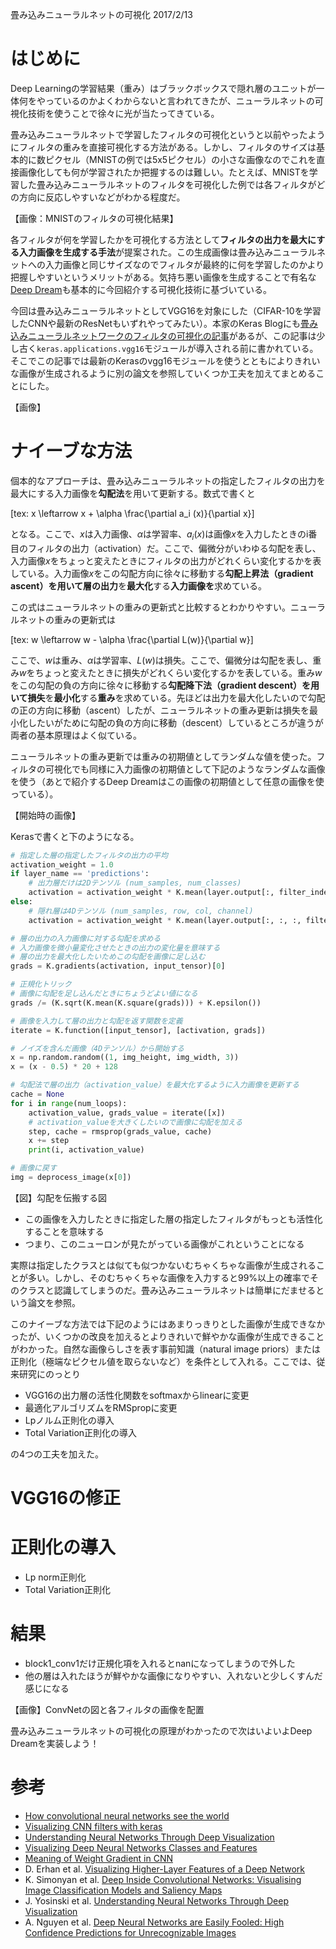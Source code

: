 畳み込みニューラルネットの可視化
2017/2/13

# はじめに

Deep Learningの学習結果（重み）はブラックボックスで隠れ層のユニットが一体何をやっているのかよくわからないと言われてきたが、ニューラルネットの可視化技術を使うことで徐々に光が当たってきている。

畳み込みニューラルネットで学習したフィルタの可視化というと以前やったようにフィルタの重みを直接可視化する方法がある。しかし、フィルタのサイズは基本的に数ピクセル（MNISTの例では5x5ピクセル）の小さな画像なのでこれを直接画像化しても何が学習されたか把握するのは難しい。たとえば、MNISTを学習した畳み込みニューラルネットのフィルタを可視化した例では各フィルタがどの方向に反応しやすいなどがわかる程度だ。

【画像：MNISTのフィルタの可視化結果】

各フィルタが何を学習したかを可視化する方法として**フィルタの出力を最大にする入力画像を生成する手法**が提案された。この生成画像は畳み込みニューラルネットへの入力画像と同じサイズなのでフィルタが最終的に何を学習したのかより把握しやすいというメリットがある。気持ち悪い画像を生成することで有名な[Deep Dream]()も基本的に今回紹介する可視化技術に基づいている。

今回は畳み込みニューラルネットとしてVGG16を対象にした（CIFAR-10を学習したCNNや最新のResNetもいずれやってみたい）。本家のKeras Blogにも[畳み込みニューラルネットワークのフィルタの可視化の記事](https://blog.keras.io/how-convolutional-neural-networks-see-the-world.html)があるが、この記事は少し古く`keras.applications.vgg16`モジュールが導入される前に書かれている。そこでこの記事では最新のKerasのvgg16モジュールを使うとともによりきれいな画像が生成されるように別の論文を参照していくつか工夫を加えてまとめることにした。

【画像】

# ナイーブな方法

個本的なアプローチは、畳み込みニューラルネットの指定したフィルタの出力を最大にする入力画像を**勾配法**を用いて更新する。数式で書くと

[tex: x \leftarrow x + \alpha \frac{\partial a_i (x)}{\partial x}]

となる。ここで、$x$は入力画像、$\alpha$は学習率、$a_i (x)$は画像$x$を入力したときのi番目のフィルタの出力（activation）だ。ここで、偏微分がいわゆる勾配を表し、入力画像$x$をちょっと変えたときにフィルタの出力がどれくらい変化するかを表している。入力画像$x$をこの勾配方向に徐々に移動する**勾配上昇法（gradient ascent）**を用いて**層の出力**を**最大化**する**入力画像を**求めている。

この式はニューラルネットの重みの更新式と比較するとわかりやすい。ニューラルネットの重みの更新式は

[tex: w \leftarrow w - \alpha \frac{\partial L(w)}{\partial w}]

ここで、$w$は重み、$\alpha$は学習率、$L(w)$は損失。ここで、偏微分は勾配を表し、重み$w$をちょっと変えたときに損失がどれくらい変化するかを表している。重み$w$をこの勾配の負の方向に徐々に移動する**勾配降下法（gradient descent）**を用いて**損失**を**最小化**する**重み**を求めている。先ほどは出力を最大化したいので勾配の正の方向に移動（ascent）したが、ニューラルネットの重み更新は損失を最小化したいがために勾配の負の方向に移動（descent）しているところが違うが両者の基本原理はよく似ている。

ニューラルネットの重み更新では重みの初期値としてランダムな値を使った。フィルタの可視化でも同様に入力画像の初期値として下記のようなランダムな画像を使う（あとで紹介するDeep Dreamはこの画像の初期値として任意の画像を使っている）。

【開始時の画像】

Kerasで書くと下のようになる。

```python
# 指定した層の指定したフィルタの出力の平均
activation_weight = 1.0
if layer_name == 'predictions':
    # 出力層だけは2Dテンソル (num_samples, num_classes)
    activation = activation_weight * K.mean(layer.output[:, filter_index])
else:
    # 隠れ層は4Dテンソル (num_samples, row, col, channel)
    activation = activation_weight * K.mean(layer.output[:, :, :, filter_index])

# 層の出力の入力画像に対する勾配を求める
# 入力画像を微小量変化させたときの出力の変化量を意味する
# 層の出力を最大化したいためこの勾配を画像に足し込む
grads = K.gradients(activation, input_tensor)[0]

# 正規化トリック
# 画像に勾配を足し込んだときにちょうどよい値になる
grads /= (K.sqrt(K.mean(K.square(grads))) + K.epsilon())

# 画像を入力して層の出力と勾配を返す関数を定義
iterate = K.function([input_tensor], [activation, grads])

# ノイズを含んだ画像（4Dテンソル）から開始する
x = np.random.random((1, img_height, img_width, 3))
x = (x - 0.5) * 20 + 128

# 勾配法で層の出力（activation_value）を最大化するように入力画像を更新する
cache = None
for i in range(num_loops):
    activation_value, grads_value = iterate([x])
    # activation_valueを大きくしたいので画像に勾配を加える
    step, cache = rmsprop(grads_value, cache)
    x += step
    print(i, activation_value)

# 画像に戻す
img = deprocess_image(x[0])
```

【図】勾配を伝搬する図

- この画像を入力したときに指定した層の指定したフィルタがもっとも活性化することを意味する
- つまり、このニューロンが見たがっている画像がこれということになる

実際は指定したクラスとは似ても似つかないむちゃくちゃな画像が生成されることが多い。しかし、そのむちゃくちゃな画像を入力すると99%以上の確率でそのクラスと認識してしまうのだ。畳み込みニューラルネットは簡単にだませるという論文を参照。



このナイーブな方法では下記のようにはあまりっきりとした画像が生成できなかったが、いくつかの改良を加えるとよりきれいで鮮やかな画像が生成できることがわかった。自然な画像らしさを表す事前知識（natural image priors）または正則化（極端なピクセル値を取らないなど）を条件として入れる。ここでは、従来研究にのっとり

- VGG16の出力層の活性化関数をsoftmaxからlinearに変更
- 最適化アルゴリズムをRMSpropに変更
- Lpノルム正則化の導入
- Total Variation正則化の導入

の4つの工夫を加えた。

# VGG16の修正


# 正則化の導入

- Lp norm正則化
- Total Variation正則化

# 結果

- block1_conv1だけ正規化項を入れるとnanになってしまうので外した
- 他の層は入れたほうが鮮やかな画像になりやすい、入れないと少しくすんだ感じになる

【画像】ConvNetの図と各フィルタの画像を配置

畳み込みニューラルネットの可視化の原理がわかったので次はいよいよDeep Dreamを実装しよう！

# 参考


- [How convolutional neural networks see the world](https://blog.keras.io/how-convolutional-neural-networks-see-the-world.html)
- [Visualizing CNN filters with keras](https://jacobgil.github.io/deeplearning/filter-visualizations)
- [Understanding Neural Networks Through Deep Visualization](http://yosinski.com/deepvis)
- [Visualizing Deep Neural Networks Classes and Features](http://ankivil.com/visualizing-deep-neural-networks-classes-and-features/)
- [Meaning of Weight Gradient in CNN](http://stackoverflow.com/questions/38135950/meaning-of-weight-gradient-in-cnn)
- D. Erhan et al. [Visualizing Higher-Layer Features of a Deep Network](http://igva2012.wikispaces.asu.edu/file/view/Erhan+2009+Visualizing+higher+layer+features+of+a+deep+network.pdf)
- K. Simonyan et al. [Deep Inside Convolutional Networks: Visualising Image Classification Models and Saliency Maps](https://arxiv.org/abs/1312.6034)
- J. Yosinski et al. [Understanding Neural Networks Through Deep Visualization](http://yosinski.com/media/papers/Yosinski__2015__ICML_DL__Understanding_Neural_Networks_Through_Deep_Visualization__.pdf)
- A. Nguyen et al. [Deep Neural Networks are Easily Fooled: High Confidence Predictions for Unrecognizable Images](https://arxiv.org/abs/1412.1897)
